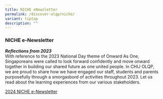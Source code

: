 ```yaml
---
title: NICHE eNewsletter
permalink: /discover-olqp/niche/
variant: tiptap
description: ""
---
```

<h3>NICHE e-Newsletter</h3>
<p></p>
<p><strong><em>Reflections from 2023</em></strong> 
<br>With reference to the 2023 National Day theme of Onward As One, Singaporeans
were called to look forward confidently and move onward together in building
our shared future as one united people. In CHIJ OLQP, we are proud to share
how we have engaged our staff, students and parents purposefully through
a smorgasbord of activities throughout 2023. Let us read about the learning
experiences from our various stakeholders.
<br>
</p>
<p><a href="https://drive.google.com/file/d/1BBsTBlwM9kDGTTZA555C8wqigJo1crvw/view" rel="noopener nofollow" target="_blank">2024 NICHE e-Newsletter</a>
</p>
